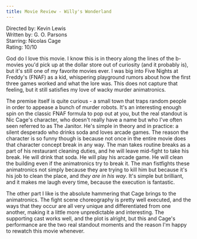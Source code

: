 ```yaml
---
title: Movie Review - Willy's Wonderland
---
```


Directed by: Kevin Lewis  
Written by: G. O. Parsons  
Starring: Nicolas Cage  
Rating: 10/10  

God do I love this movie. I know this is in theory along the lines of the b-movies you'd pick up at the dollar store out of curiosity (and it probably is), but it's still one of my favorite movies ever. I was big into Five Nights at Freddy's (FNAF) as a kid, whispering playground rumors about how the first three games worked and what the lore was. This does not capture that feeling, but it still satisfies my love of wacky murder animatronics.  

The premise itself is quite curious - a small town that traps random people in order to appease a bunch of murder robots. It's an interesting enough spin on the classic FNAF formula to pop out at you, but the real standout is Nic Cage's character, who doesn't really have a name but who I've often seen referred to as The Janitor. He's simple in theory and in practice: a silent desperado who drinks soda and loves arcade games. The reason the character is so funny though is because not once in the entire movie does that character concept break in any way. The man takes routine breaks as a part of his restaurant cleaning duties, and he will leave mid-fight to take his break. He will drink that soda. He will play his arcade game. He will clean the building even if the animatronics try to break it. The man fistfights these animatronics not simply because they are trying to kill him but because it's his job to clean the place, and _they are in his way_. It's simple but brilliant, and it makes me laugh every time, because the execution is fantastic.  

The other part I like is the absolute hammering that Cage brings to the animatronics. The fight scene choreography is pretty well executed, and the ways that they occur are all very unique and differentiated from one another, making it a little more unpredictable and interesting. The supporting cast works well, and the plot is alright, but this and Cage's performance are the two real standout moments and the reason I'm happy to rewatch this movie whenever.  
